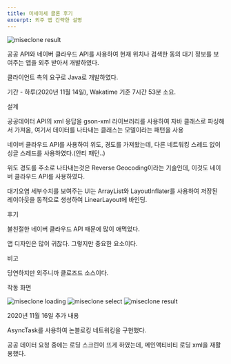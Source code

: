 ```yaml
---
title: 미세미세 클론 후기
excerpt: 외주 앱 간략한 설명
---
```


![miseclone result](./../assets/images/miseclone-result.png)

공공 API와 네이버 클라우드 API를 사용하여 현재 위치나 검색한 동의 대기 정보를 보여주는 앱을 외주 받아서 개발하였다.

클라이언트 측의 요구로 Java로 개발하였다.

기간 - 하루(2020년 11월 14일), Wakatime 기준 7시간 53분 소요.

설계

공공데이터 API의 xml 응답을 gson-xml 라이브러리를 사용하여 자바 클래스로 파싱해서 가져옴, 여기서 데이터를 나타내는 클래스는 모델이라는 패턴을 사용

네이버 클라우드 API를 사용하여 위도, 경도를 가져왔는데, 다른 네트워킹 스레드 없이 싱글 스레드를 사용하였다.(안티 패턴..)

위도 경도를 주소로 나타내는것은 Reverse Geocoding이라는 기술인데, 이것도 네이버 클라우드 API를 사용하였다.

대기오염 세부수치를 보여주는 UI는 ArrayList와 LayoutInflater를 사용하여 저장된 레이아웃을 동적으로 생성하여 LinearLayout에 바인딩.

후기

불친절한 네이버 클라우드 API 때문에 많이 애먹었다.

앱 디자인은 많이 귀찮다. 그렇지만 중요한 요소이다.

비고

당연하지만 외주니까 클로즈드 소스이다.

작동 화면

![miseclone loading](../assets/images/miseclone-loading.png)
![miseclone select](../assets/images/miseclone-select.png)
![miseclone result](../assets/images/miseclone-result.png)


2020년 11월 16일 추가 내용

AsyncTask를 사용하여 논블로킹 네트워킹을 구현했다.

공공 데이터 요청 중에는 로딩 스크린이 뜨게 하였는데, 메인액티비티 로딩 xml을 재활용했다.